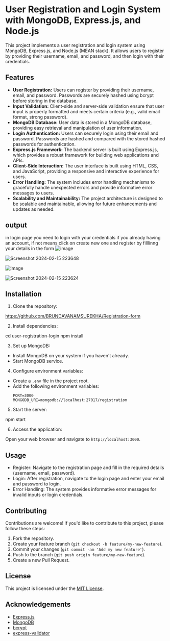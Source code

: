 # User Registration and Login System with MongoDB, Express.js, and Node.js

This project implements a user registration and login system using MongoDB, Express.js, and Node.js (MEAN stack). It allows users to register by providing their username, email, and password, and then login with their credentials.



## Features

- **User Registration:** Users can register by providing their username, email, and password. Passwords are securely hashed using bcrypt before storing in the database.
- **Input Validation:** Client-side and server-side validation ensure that user input is properly formatted and meets certain criteria (e.g., valid email format, strong password).
- **MongoDB Database:** User data is stored in a MongoDB database, providing easy retrieval and manipulation of user information.
- **Login Authentication:** Users can securely login using their email and password. Passwords are hashed and compared with the stored hashed passwords for authentication.
- **Express.js Framework:** The backend server is built using Express.js, which provides a robust framework for building web applications and APIs.
- **Client-Side Interaction:** The user interface is built using HTML, CSS, and JavaScript, providing a responsive and interactive experience for users.
- **Error Handling:** The system includes error handling mechanisms to gracefully handle unexpected errors and provide informative error messages to users.
- **Scalability and Maintainability:** The project architecture is designed to be scalable and maintainable, allowing for future enhancements and updates as needed.



## output

in login page you need to login with your credentials if you already having an account, if not means click on create new one and register by filllinng your details in the form 
![image](https://github.com/BRUNDAVANAMSUREKHA/Registration-form/assets/122956099/5f0686fa-4f9d-4c1d-9d4f-1fdcab07705a)

![Screenshot 2024-02-15 223648](https://github.com/BRUNDAVANAMSUREKHA/Registration-form/assets/122956099/9b790b8f-3660-49f1-bc17-7235626cfec4)

![image](https://github.com/BRUNDAVANAMSUREKHA/Registration-form/assets/122956099/0676aeed-384b-49c7-a36e-45208833cb15)

![Screenshot 2024-02-15 223624](https://github.com/BRUNDAVANAMSUREKHA/Registration-form/assets/122956099/5f016914-3146-462b-aca6-361f38b139c6)



## Installation

1. Clone the repository:
   
https://github.com/BRUNDAVANAMSUREKHA/Registration-form

2. Install dependencies:


cd user-registration-login
npm install

3. Set up MongoDB:


- Install MongoDB on your system if you haven't already.
- Start MongoDB service.

4. Configure environment variables:


- Create a `.env` file in the project root.
- Add the following environment variables:
  ```
  PORT=3000
  MONGODB_URI=mongodb://localhost:27017/registration
  ```

5. Start the server:

npm start



6. Access the application:


Open your web browser and navigate to `http://localhost:3000`.




## Usage

- Register: Navigate to the registration page and fill in the required details (username, email, password).
- Login: After registration, navigate to the login page and enter your email and password to login.
- Error Handling: The system provides informative error messages for invalid inputs or login credentials.




## Contributing

Contributions are welcome! If you'd like to contribute to this project, please follow these steps:

1. Fork the repository.
2. Create your feature branch (`git checkout -b feature/my-new-feature`).
3. Commit your changes (`git commit -am 'Add my new feature'`).
4. Push to the branch (`git push origin feature/my-new-feature`).
5. Create a new Pull Request.



## License

This project is licensed under the [MIT License](LICENSE).



## Acknowledgements

- [Express.js](https://expressjs.com/)
- [MongoDB](https://www.mongodb.com/)
- [bcrypt](https://www.npmjs.com/package/bcrypt)
- [express-validator](https://express-validator.github.io/docs/)
